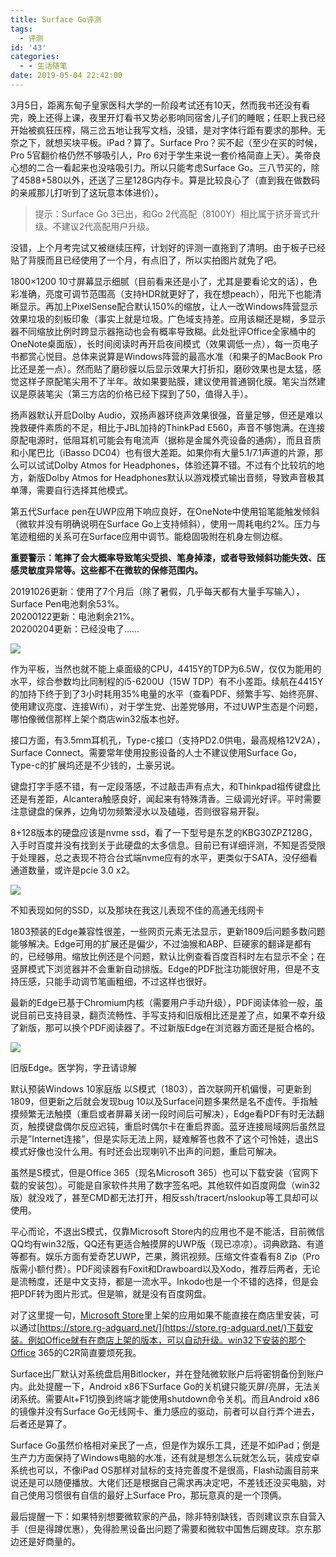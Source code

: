 ```yaml
---
title: Surface Go评测
tags:
  - 评测
id: '43'
categories:
  - - 生活随笔
date: 2019-05-04 22:42:00
---
```


3月5日，距离东甸子皇家医科大学的一阶段考试还有10天，然而我书还没有看完，晚上还得上课，夜里开灯看书又势必影响同宿舍儿子们的睡眠；任职上我已经开始被疯狂压榨，隔三岔五地让我写文档，没错，是对字体行距有要求的那种。无奈之下，就想买块平板。iPad？算了。Surface Pro？买不起（至少在买的时候，Pro 5官翻价格仍然不够吸引人，Pro 6对于学生来说一套价格简直上天）。美帝良心想的二合一看起来也没啥吸引力。所以只能考虑Surface Go。三八节买的，除了4588+580以外，还送了三星128G内存卡。算是比较良心了（直到我在做数码的亲戚那儿打听到了这玩意本体进价）。

> 提示：Surface Go 3已出，和Go 2代高配（8100Y）相比属于挤牙膏式升级。不建议2代高配用户升级。

没错，上个月考完试又被继续压榨，计划好的评测一直拖到了清明。由于板子已经贴了背膜而且已经使用了一个月，有点旧了，所以实拍图片就免了吧。

1800×1200 10寸屏幕显示细腻（目前看来还是小了，尤其是要看论文的话），色彩准确，亮度可调节范围高（支持HDR就更好了，我在想peach），阳光下也能清晰显示。再加上PixelSense配合默认150%的缩放，让人一改Windows阵营显示效果垃圾的刻板印象（事实上就是垃圾。广色域支持差。应用该糊还是糊，多显示器不同缩放比例时跨显示器拖动也会有概率导致糊。此处批评Office全家桶中的OneNote桌面版），长时间阅读时再开启夜间模式（效果调低一点），每一页电子书都赏心悦目。总体来说算是Windows阵营的最高水准（和果子的MacBook Pro比还是差一点）。然而贴了磨砂膜以后显示效果大打折扣，磨砂效果也是太猛，感觉这样子原配笔尖用不了半年。故如果要贴膜，建议使用普通钢化膜。笔尖当然建议是原装笔尖（第三方店的价格已经下探到了50，值得入手）。

扬声器默认开启Dolby Audio，双扬声器环绕声效果很强，音量足够，但还是难以挽救硬件素质的不足，相比于JBL加持的ThinkPad E560，声音不够饱满。在连接原配电源时，低阻耳机可能会有电流声（据称是金属外壳设备的通病），而且音质和小尾巴比（iBasso DC04）也有很大差距。如果你有大量5.1/7.1声道的片源，那么可以试试Dolby Atmos for Headphones，体验还算不错。不过有个比较坑的地方，新版Dolby Atmos for Headphones默认以游戏模式输出音频，导致声音极其单薄，需要自行选择其他模式。

第五代Surface pen在UWP应用下响应良好，在OneNote中使用铅笔能触发倾斜（微软并没有明确说明在Surface Go上支持倾斜），使用一周耗电约2%。压力与笔迹粗细的关系可在Surface应用中调节。能稳固吸附在机身左侧边框。

**重要警示：笔摔了会大概率导致笔尖受损、笔身掉漆，或者导致倾斜功能失效、压感灵敏度异常等。这些都不在微软的保修范围内。**

20191026更新：使用了7个月后（除了暑假，几乎每天都有大量手写输入），Surface Pen电池剩余53%。  
20200122更新：电池剩余21%。  
20200204更新：已经没电了……

![](https://easysvc.xyz/wp-content/uploads/battery_pen.png)

作为平板，当然也就不能上桌面级的CPU，4415Y的TDP为6.5W，仅仅为能用的水平，综合参数均比同制程的i5-6200U（15W TDP）有不小差距。续航在4415Y的加持下终于到了3小时耗用35%电量的水平（查看PDF、频繁手写、始终亮屏、使用建议亮度、连接Wifi），对于学生党、出差党够用，不过UWP生态是个问题，哪怕像微信那样上架个商店win32版本也好。

接口方面，有3.5mm耳机孔，Type-c接口（支持PD2.0供电，最高规格12V2A），Surface Connect。需要常年使用投影设备的人士不建议使用Surface Go，Type-c的扩展坞还是不少钱的，土豪另说。

键盘打字手感不错，有一定段落感，不过敲击声有点大，和Thinkpad祖传键盘比还是有差距，Alcantera触感良好，闻起来有特殊清香。三级调光好评。平时需要注意键盘的保养，边角切勿频繁浸水以及磕碰，否则很容易开裂。

8+128版本的硬盘应该是nvme ssd，看了一下型号是东芝的KBG30ZPZ128G，入手时百度并没有找到关于此硬盘的太多信息。目前已有详细评测，不知是否受限于处理器，总之表现不符合台式端nvme应有的水平，更类似于SATA，没仔细看通道数量，或许是pcie 3.0 x2。

![](https://easysvc.xyz/wp-content/uploads/win_devmgr-1024x683.png)

不知表现如何的SSD，以及那块在我这儿表现不佳的高通无线网卡

1803预装的Edge兼容性很差，一些网页元素无法显示，更新1809后问题多数问题能够解决。Edge可用的扩展还是偏少，不过油猴和ABP、巨硬家的翻译是都有的，已经够用。缩放比例还是个问题，默认比例查看百度百科时左右显示不全；在竖屏模式下浏览器并不会重新自动排版。Edge的PDF批注功能很好用，但是不支持压感，只能手动调节笔画粗细，不过这样也很好。

最新的Edge已基于Chromium内核（需要用户手动升级），PDF阅读体验一般，虽说目前已支持目录，翻页流畅性、手写支持和旧版相比还是差了点，如果不幸升级了新版，那可以换个PDF阅读器了。不过新版Edge在浏览器方面还是挺合格的。

![](https://easysvc.xyz/wp-content/uploads/edge_pdf-683x1024.jpg)

旧版Edge。医学狗，字丑请谅解

默认预装Windows 10家庭版 以S模式（1803），首次联网开机偏慢，可更新到1809，但更新之后就会发现bug 10以及Surface问题多果然是名不虚传。手指触摸频繁无法触摸（重启或者屏幕关闭一段时间后可解决），Edge看PDF有时无法翻页，触摸键盘偶尔反应迟钝，重启时偶尔卡在重启界面。蓝牙连接局域网后虽然显示是”Internet连接”，但是实际无法上网，疑难解答也救不了这个可怜娃，退出S模式好像也没什么用。有时还会出现喇叭不出声的问题，重启可解决。

虽然是S模式，但是Office 365（现名Microsoft 365）也可以下载安装（官网下载的安装包）。可能是自家软件共用了数字签名吧。其他软件如百度网盘（win32版）就没戏了，甚至CMD都无法打开，相反ssh/tracert/nslookup等工具却可以使用。

平心而论，不退出S模式，仅靠Microsoft Store内的应用也不是不能活，目前微信QQ均有win32版，QQ还有更适合触摸屏的UWP版（现已凉凉）。词典欧路、有道等都有。娱乐方面有爱奇艺UWP，芒果，腾讯视频。压缩文件查看有8 Zip（Pro版需小额付费）。PDF阅读器有Foxit和Drawboard以及Xodo，推荐后两者，无论是流畅度，还是中文支持，都是一流水平。Inkodo也是一个不错的选择，但是会把PDF转为图片形式。但是嘛，就是没有百度网盘。

对了这里提一句，[Microsoft Store](https://www.microsoft.com/en-us/store/apps/windows)里上架的应用如果不能直接在商店里安装，可以通过[https://store.rg-adguard.net/](https://store.rg-adguard.net/)下载安装。例如Office就有在商店上架的版本，可以自动升级。win32下安装的那个Office 365的C2R简直要烦死我。

Surface出厂默认对系统盘启用Bitlocker，并在登陆微软账户后将密钥备份到账户内。此处提醒一下，Android x86下Surface Go的关机键只能灭屏/亮屏，无法关闭系统。需要Alt+F1切换到终端才能使用shutdown命令关机。而且Android x86的镜像并没有Surface Go无线网卡、重力感应的驱动，前者可以自行弄个进去，后者还是算了。

Surface Go虽然价格相对亲民了一点，但是作为娱乐工具，还是不如iPad；倒是生产力方面保持了Windows电脑的水准，还有就是想怎么玩就怎么玩，装成安卓系统也可以，不像iPad OS那样对鼠标的支持完善度不是很高，Flash动画目前来说还是可以随便播放。大佬们还是根据自己需求再决定吧，不差钱还没买电脑，对自己使用习惯很有自信的最好上Surface Pro，那玩意真的是一个顶俩。

最后提醒一下：如果特别想要微软家的产品，除非特别缺钱，否则建议京东自营入手（但是得蹲优惠），免得脸黑设备出问题了需要和微软中国售后踢皮球。京东那边还是好商量的。